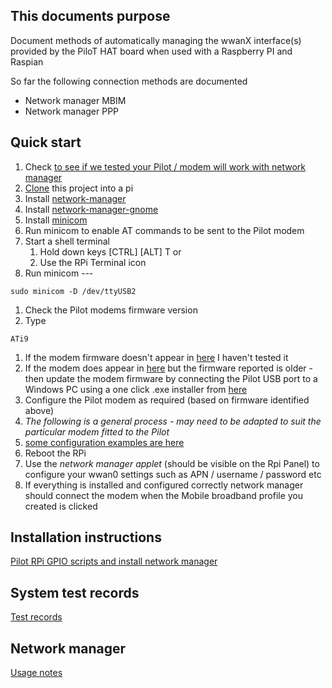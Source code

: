 ## This documents purpose 
Document methods of automatically managing the wwanX interface(s) provided by the PiloT 
HAT board when used with a Raspberry PI and Raspian

So far the following connection methods are documented
* Network manager MBIM
* Network manager PPP

## Quick start
1. Check [to see if we tested your Pilot / modem will work with network manager](./test_configurationRecords.md)
1. [Clone](./git.md) this project into a pi
1. Install [network-manager](./instructions_howToInstall_gpioAndNetworkManager.md)
1. Install [network-manager-gnome](./instructions_howToInstall_gpioAndNetworkManager.md)
1. Install [minicom](./instructions_howToInstall_gpioAndNetworkManager.md)
1. Run minicom to enable AT commands to be sent to the Pilot modem
  1. Start a shell terminal 
     1. Hold down keys [CTRL] [ALT] T or 
     1. Use the RPi Terminal icon
  1. Run minicom ---
```
sudo minicom -D /dev/ttyUSB2
```
1. Check the Pilot modems firmware version
  1. Type 
```
ATi9
```
  1. If the modem firmware doesn't appear in [here](test_configurationRecords.md) I haven't tested it
  1. If the modem does appear in [here](test_configurationRecords.md) but the
 firmware reported is older - then update the modem firmware by connecting the 
 Pilot USB port to a Windows PC using a 
one click .exe installer from [here](https://source.sierrawireless.com/)  
1. Configure the Pilot modem as required (based on firmware identified above)
  1. *The following is a general process - may need 
to be adapted to suit the particular modem fitted to the Pilot*
  1. [some configuration examples are here](test_configurationRecords.md)
1. Reboot the RPi
1. Use the *network manager applet* (should be visible on the Rpi Panel) to configure 
your wwan0 settings such as APN / username / password etc
1. If everything is installed and configured correctly network manager should 
 connect the modem when the Mobile broadband profile you created is clicked

## Installation instructions
[Pilot RPi GPIO scripts and install network manager](./instructions_howToInstall_gpioAndNetworkManager.md)


## System test records

[Test records](test_configurationRecords.md)

## Network manager 

[Usage notes](./instructions_networkManager.md)


